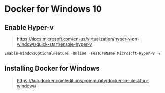 # Docker for Windows 10

## Enable Hyper-v
> https://docs.microsoft.com/en-us/virtualization/hyper-v-on-windows/quick-start/enable-hyper-v

```powershell
Enable-WindowsOptionalFeature -Online -FeatureName Microsoft-Hyper-V -All
```

## Installing Docker for Windows
> https://hub.docker.com/editions/community/docker-ce-desktop-windows/
